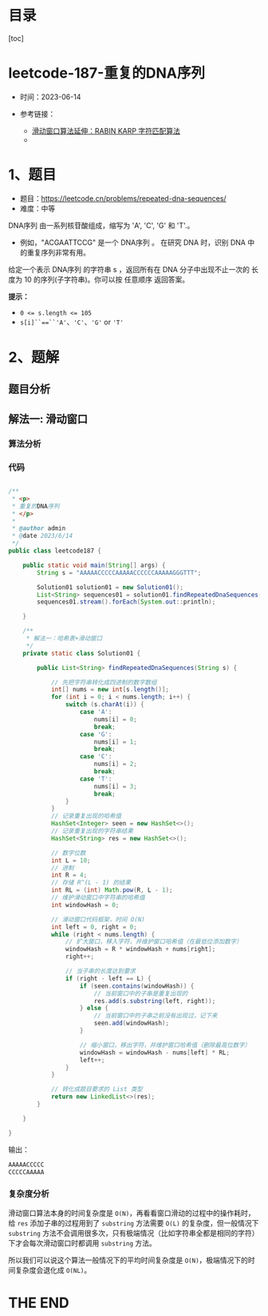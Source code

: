 # 目录

[toc]

# leetcode-187-重复的DNA序列

- 时间：2023-06-14

- 参考链接：
  - [滑动窗口算法延伸：RABIN KARP 字符匹配算法](https://labuladong.gitee.io/algo/di-yi-zhan-da78c/shou-ba-sh-48c1d/hua-dong-c-88113/)
  - 



# 1、题目

- 题目：https://leetcode.cn/problems/repeated-dna-sequences/
- 难度：中等



DNA序列 由一系列核苷酸组成，缩写为 'A', 'C', 'G' 和 'T'.。

- 例如，"ACGAATTCCG" 是一个 DNA序列 。
  在研究 DNA 时，识别 DNA 中的重复序列非常有用。

给定一个表示 DNA序列 的字符串 s ，返回所有在 DNA 分子中出现不止一次的 长度为 10 的序列(子字符串)。你可以按 任意顺序 返回答案。



**提示：**

+ `0 <= s.length <= 105`
+ `s[i]``==``'A'`、`'C'`、`'G'` or `'T'`



# 2、题解

## 题目分析



## 解法一:  滑动窗口

### 算法分析





### 代码

```java

/**
 * <p>
 * 重复的DNA序列
 * </p>
 *
 * @author admin
 * @date 2023/6/14
 */
public class leetcode187 {

    public static void main(String[] args) {
        String s = "AAAAACCCCCAAAAACCCCCCAAAAAGGGTTT";

        Solution01 solution01 = new Solution01();
        List<String> sequences01 = solution01.findRepeatedDnaSequences(s);
        sequences01.stream().forEach(System.out::println);

    }

    /**
     * 解法一：哈希表+滑动窗口
     */
    private static class Solution01 {

        public List<String> findRepeatedDnaSequences(String s) {

            // 先把字符串转化成四进制的数字数组
            int[] nums = new int[s.length()];
            for (int i = 0; i < nums.length; i++) {
                switch (s.charAt(i)) {
                    case 'A':
                        nums[i] = 0;
                        break;
                    case 'G':
                        nums[i] = 1;
                        break;
                    case 'C':
                        nums[i] = 2;
                        break;
                    case 'T':
                        nums[i] = 3;
                        break;
                }
            }
            // 记录重复出现的哈希值
            HashSet<Integer> seen = new HashSet<>();
            // 记录重复出现的字符串结果
            HashSet<String> res = new HashSet<>();

            // 数字位数
            int L = 10;
            // 进制
            int R = 4;
            // 存储 R^(L - 1) 的结果
            int RL = (int) Math.pow(R, L - 1);
            // 维护滑动窗口中字符串的哈希值
            int windowHash = 0;

            // 滑动窗口代码框架，时间 O(N)
            int left = 0, right = 0;
            while (right < nums.length) {
                // 扩大窗口，移入字符，并维护窗口哈希值（在最低位添加数字）
                windowHash = R * windowHash + nums[right];
                right++;

                // 当子串的长度达到要求
                if (right - left == L) {
                    if (seen.contains(windowHash)) {
                        // 当前窗口中的子串是重复出现的
                        res.add(s.substring(left, right));
                    } else {
                        // 当前窗口中的子串之前没有出现过，记下来
                        seen.add(windowHash);
                    }

                    // 缩小窗口，移出字符，并维护窗口哈希值（删除最高位数字）
                    windowHash = windowHash - nums[left] * RL;
                    left++;
                }
            }

            // 转化成题目要求的 List 类型
            return new LinkedList<>(res);
        }

    }

}

```

输出：

```sh
AAAAACCCCC
CCCCCAAAAA
```





### 复杂度分析

滑动窗口算法本身的时间复杂度是 `O(N)`，再看看窗口滑动的过程中的操作耗时，给 `res` 添加子串的过程用到了 `substring` 方法需要 `O(L)` 的复杂度，但一般情况下 `substring` 方法不会调用很多次，只有极端情况（比如字符串全都是相同的字符）下才会每次滑动窗口时都调用 `substring` 方法。

所以我们可以说这个算法一般情况下的平均时间复杂度是 `O(N)`，极端情况下的时间复杂度会退化成 `O(NL)`。





# THE END